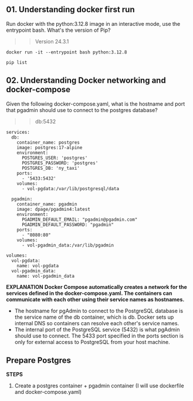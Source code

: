 ## 01. Understanding docker first run


Run docker with the python:3.12.8 image in an interactive mode, use the entrypoint bash.
What's the version of Pip?
>> Version  24.3.1

`docker run -it --entrypoint bash python:3.12.8`

`pip list`



## 02. Understanding Docker networking and docker-compose

Given the following docker-compose.yaml, what is the hostname and port that pgadmin should use to connect to the postgres database?

>> db:5432

```
services:
  db:
    container_name: postgres
    image: postgres:17-alpine
    environment:
      POSTGRES_USER: 'postgres'
      POSTGRES_PASSWORD: 'postgres'
      POSTGRES_DB: 'ny_taxi'
    ports:
      - '5433:5432'
    volumes:
      - vol-pgdata:/var/lib/postgresql/data

  pgadmin:
    container_name: pgadmin
    image: dpage/pgadmin4:latest
    environment:
      PGADMIN_DEFAULT_EMAIL: "pgadmin@pgadmin.com"
      PGADMIN_DEFAULT_PASSWORD: "pgadmin"
    ports:
      - "8080:80"
    volumes:
      - vol-pgadmin_data:/var/lib/pgadmin  

volumes:
  vol-pgdata:
    name: vol-pgdata
  vol-pgadmin_data:
    name: vol-pgadmin_data 
```

**EXPLANATION**
**Docker Compose automatically creates a network for the services defined in the docker-compose.yaml.
The containers can communicate with each other using their service names as hostnames.**

- The hostname for pgAdmin to connect to the PostgreSQL database is the service name of the db container, which is db. Docker sets up internal DNS so containers can resolve each other's service names.
- The internal port of the PostgreSQL service (5432) is what pgAdmin should use to connect. The 5433 port specified in the ports section is only for external access to PostgreSQL from your host machine.


## Prepare Postgres

**STEPS**
1. Create a postgres container + pgadmin container (I will use dockerfile and docker-compose.yaml)